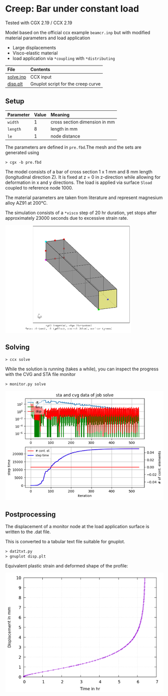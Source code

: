# Creep: Bar under constant load
Tested with CGX 2.19 / CCX 2.19

Model based on the official ccx example `beamcr.inp` but with modified material parameters and load application

+ Large displacements
+ Visco-elastic material
+ load application via `*coupling` with `*distributing`

File                       | Contents    
:-------------             | :-------------
[solve.inp](solve.inp)     | CCX input
[disp.plt](disp.plt)       | Gnuplot script for the creep curve

## Setup

| Parameter | Value   | Meaning |
| :-------- |  :----- | :------------- |
| `width`   | 1       | cross section dimension in mm |
| `length`  | 8       | length in mm|
| `le`      | 1       | node distance

The parameters are defined in `pre.fbd`.The mesh and the sets are generated using
    
    > cgx -b pre.fbd

The model consists of a bar of cross section 1 x 1 mm and 8 mm length (longitudinal direction Z). It is fixed at z = 0 in z-direction while allowing for deformation in x and y directions. The load is applied via surface `Sload` coupled to reference node 1000. 

The material parameters are taken from literature and represent magnesium alloy AZ91 at 200°C.

The simulation consists of a `*visco` step of 20 hr duration, yet stops after approximately 23000 seconds due to excessive strain rate.

<img src="sets.png" width="400" title="Mesh and sets">

## Solving

```
> ccx solve
```
While the solution is running (takes a while), you can inspect the progress with the CVG and STA file monitor
```
> monitor.py solve
```


<img src="solve.png" title="Convergence history">

## Postprocessing

The displacement of a monitor node at the load application surface is written to the .dat file. 

This is converted to a tabular text file suitable for gnuplot.

```
> dat2txt.py 
> gnuplot disp.plt
```
Equivalent plastic strain and deformed shape of the profile:

<img src="disp.png" title="Displacement over time (creep curve)">